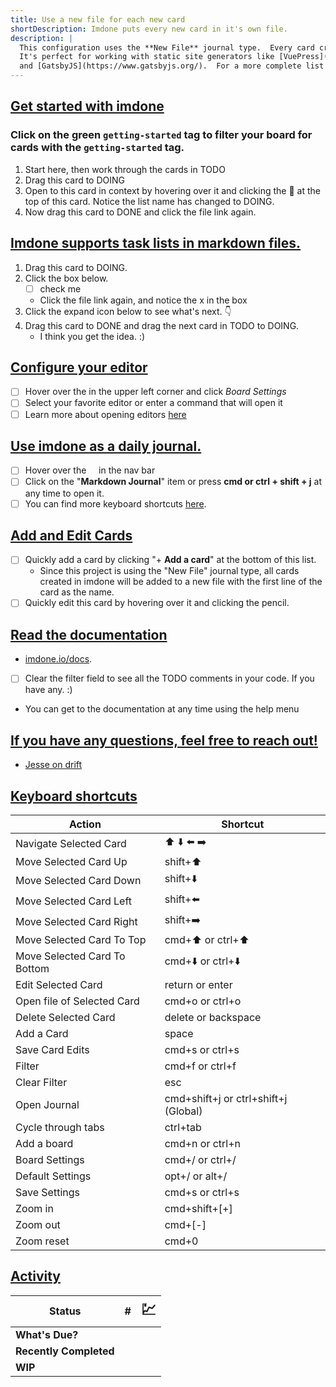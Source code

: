 ```yaml
---
title: Use a new file for each new card
shortDescription: Imdone puts every new card in it's own file.
description: |
  This configuration uses the **New File** journal type.  Every card created in imdone will be put in a new file.
  It's perfect for working with static site generators like [VuePress](https://vuepress.vuejs.org/), [docsify](https://docsify.js.org/#/)
  and [GatsbyJS](https://www.gatsbyjs.org/).  For a more complete list of static site generators visit [StaticGen | Top Open Source Static Site Generators](https://www.staticgen.com/).  
---
```


## [Get started with imdone](#DONE:0)
### Click on the green `getting-started` tag to filter your board for cards with the `getting-started` tag.
1. Start here, then work through the cards in TODO
2. Drag this card to DOING
3. Open to this card in context by hovering over it and clicking the :link: at the top of this card.  Notice the list name has changed to DOING.
4. Now drag this card to DONE and click the file link again.
<!-- +getting-started due:2021-04-03T07:29:24.000Z completed:2021-04-03T09:21:27.022Z -->

## [Imdone supports task lists in markdown files.](#DONE:2.5)
1. Drag this card to DOING.
2. Click the box below.
    - [ ] check me
    - Click the file link again, and notice the x in the box
3. Click the expand icon below to see what's next. :point_down:
4. Drag this card to DONE and drag the next card in TODO to DOING.
    - I think you get the idea. :)
<!-- +getting-started due:2021-04-03T07:29:24.000Z completed:2021-04-03T09:21:20.438Z -->

## [Configure your editor](#DONE:1.25)
- [ ] Hover over the <i class="fas fa-ellipsis-v"></i> in the upper left corner and click _Board Settings_
- [ ] Select your favorite editor or enter a command that will open it
- [ ] Learn more about opening editors [here](https://imdone.io/docs/#/editors)
<!-- +getting-started due:2021-04-03T07:29:24.000Z completed:2021-04-03T09:21:21.487Z -->

## [Use imdone as a daily journal.](#DONE:0.625)
- [ ] Hover over the &nbsp; <i class="fas fa-ellipsis-v"></i> &nbsp; in the nav bar
- [ ] Click on the "**Markdown Journal**" item or press **cmd or ctrl + shift + j** at any time to open it.
- [ ] You can find more keyboard shortcuts [here](https://imdone.io/docs/#/settings?id=keyboard-shortcuts).
<!-- +getting-started due:2021-04-03T07:34:24.000Z completed:2021-04-03T09:21:22.507Z -->

## [Add and Edit Cards](#DONE:0.3125)
- [ ] Quickly add a card by clicking "+ **Add a card**" at the bottom of this list.
  - Since this project is using the "New File" journal type, all cards created in imdone will be added to a new file with the first line of the card as the name.
- [ ] Quickly edit this card by hovering over it and clicking the pencil.
<!-- +getting-started due:2021-04-03T07:34:24.000Z completed:2021-04-03T09:21:23.420Z -->

## [Read the documentation](#DONE:0.15625)
- [imdone.io/docs](https://imdone.io/docs).
- [ ] Clear the filter field to see all the TODO comments in your code.  If you have any. :)
- You can get to the documentation at any time using the help menu
<!-- +getting-started due:2021-04-04T11:00:00.000Z completed:2021-04-03T09:21:24.309Z -->

## [If you have any questions, feel free to reach out!](#DONE:0.078125)
- [Jesse on drift](https://drift.me/jesse36)
<!-- +getting-started due:2021-04-10T11:00:00.000Z completed:2021-04-03T09:21:25.236Z -->

<!-- 
## [Put your TODOs in block comments to keep them out of generated content.](#DONE:0.0390625)
[//]: # (+getting-started due:2021-04-10T11:00:00.000Z completed:2021-04-03T09:21:26.121Z)
-->

## [Keyboard shortcuts](#NOTE:10)
<!-- +getting-started expand:1 -->
| Action                       | Shortcut                                           |
|------------------------------|----------------------------------------------------|
| Navigate Selected Card       | :arrow_up: :arrow_down: :arrow_left: :arrow_right: |
| Move Selected Card Up        | shift+:arrow_up:                                   |
| Move Selected Card Down      | shift+:arrow_down:                                 |
| Move Selected Card Left      | shift+:arrow_left:                                 |
| Move Selected Card Right     | shift+:arrow_right:                                |
| Move Selected Card To Top    | cmd+:arrow_up: or ctrl+:arrow_up:                  |
| Move Selected Card To Bottom | cmd+:arrow_down: or ctrl+:arrow_down:              |
| Edit Selected Card           | return or enter                                    |
| Open file of Selected Card   | cmd+o or ctrl+o                                    |
| Delete Selected Card         | delete or backspace                                |
| Add a Card                   | space                                              |
| Save Card Edits              | cmd+s or ctrl+s                                    |
| Filter                       | cmd+f or ctrl+f                                    |
| Clear Filter                 | esc                                                |
| Open Journal                 | cmd+shift+j or ctrl+shift+j (Global)               |
| Cycle through tabs           | ctrl+tab                                           |
| Add a board                  | cmd+n or ctrl+n                                    |
| Board Settings               | cmd+/ or ctrl+/                                    |
| Default Settings             | opt+/ or alt+/                                     |
| Save Settings                | cmd+s or ctrl+s                                    |
| Zoom in                      | cmd+shift+[+]                                      |
| Zoom out                     | cmd+[-]                                            |
| Zoom reset                   | cmd+0                                              |


## [Activity](#NOTE:0)
<!-- 
expand:1 refresh:5000
-->
| Status                 | #                                           | <span style="font-size: 1.5em;">:chart:</span> |
|------------------------|---------------------------------------------|------------------------------------------------|
| **What's Due?**        | <!--[{{totals["What's Due?"]}}]-->          | <!--[ {{dueEmoji}} ]-->                        |
| **Recently Completed** | <!--[ {{totals["Recently Completed"]}} ]--> | <!--[ {{recentEmoji}} ]-->                     |
| **WIP**                | <!--[ {{totals["DOING"]}} ]-->              | <!--[ {{wipEmoji}} ]-->                        |